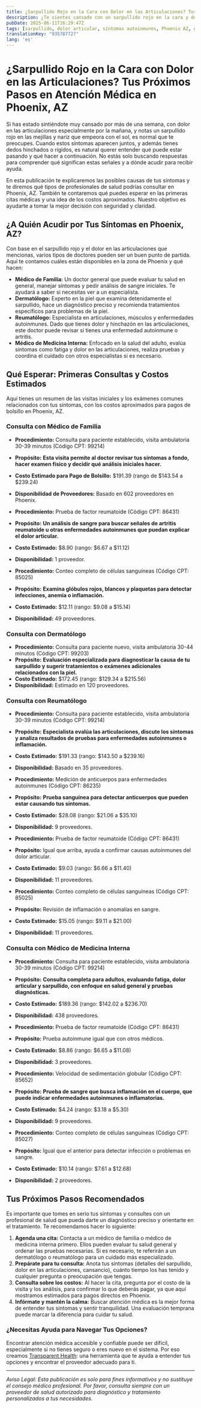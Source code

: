 ```yaml
---
title: ¿Sarpullido Rojo en la Cara con Dolor en las Articulaciones? Tus Próximos Pasos en Atención Médica en Phoenix, AZ  
description: ¿Te sientes cansado con un sarpullido rojo en la cara y dolor en las articulaciones? Aprende a quién acudir y cuánto podrían costar las primeras consultas en Phoenix, AZ.  
pubDate: 2025-06-11T16:29:47Z
tags: [sarpullido, dolor articular, síntomas autoinmunes, Phoenix AZ, guía médica, transparencia de costos]
translationKey: "935787727"
lang: 'es'
---
```


# ¿Sarpullido Rojo en la Cara con Dolor en las Articulaciones? Tus Próximos Pasos en Atención Médica en Phoenix, AZ

Si has estado sintiéndote muy cansado por más de una semana, con dolor en las articulaciones especialmente por la mañana, y notas un sarpullido rojo en las mejillas y nariz que empeora con el sol, es normal que te preocupes. Cuando estos síntomas aparecen juntos, y además tienes dedos hinchados o rígidos, es natural querer entender qué puede estar pasando y qué hacer a continuación. No estás solo buscando respuestas para comprender qué significan estas señales y a dónde acudir para recibir ayuda.

En esta publicación te explicaremos las posibles causas de tus síntomas y te diremos qué tipos de profesionales de salud podrías consultar en Phoenix, AZ. También te contaremos qué puedes esperar en las primeras citas médicas y una idea de los costos aproximados. Nuestro objetivo es ayudarte a tomar la mejor decisión con seguridad y claridad.

## ¿A Quién Acudir por Tus Síntomas en Phoenix, AZ?

Con base en el sarpullido rojo y el dolor en las articulaciones que mencionas, varios tipos de doctores pueden ser un buen punto de partida. Aquí te contamos cuáles están disponibles en la zona de Phoenix y qué hacen:

- **Médico de Familia:** Un doctor general que puede evaluar tu salud en general, manejar síntomas y pedir análisis de sangre iniciales. Te ayudará a saber si necesitas ver a un especialista.
- **Dermatólogo:** Experto en la piel que examina detenidamente el sarpullido, hace un diagnóstico preciso y recomienda tratamientos específicos para problemas de la piel.
- **Reumatólogo:** Especialista en articulaciones, músculos y enfermedades autoinmunes. Dado que tienes dolor y hinchazón en las articulaciones, este doctor puede revisar si tienes una enfermedad autoinmune o artritis.
- **Médico de Medicina Interna:** Enfocado en la salud del adulto, evalúa síntomas como fatiga y dolor en las articulaciones, realiza pruebas y coordina el cuidado con otros especialistas si es necesario.

## Qué Esperar: Primeras Consultas y Costos Estimados

Aquí tienes un resumen de las visitas iniciales y los exámenes comunes relacionados con tus síntomas, con los costos aproximados para pagos de bolsillo en Phoenix, AZ.

### Consulta con Médico de Familia

- **Procedimiento:** Consulta para paciente establecido, visita ambulatoria 30-39 minutos (Código CPT: 99214)  
- **Propósito:** **Esta visita permite al doctor revisar tus síntomas a fondo, hacer examen físico y decidir qué análisis iniciales hacer.**  
- **Costo Estimado para Pago de Bolsillo:** $191.39 (rango de $143.54 a $239.24)  
- **Disponibilidad de Proveedores:** Basado en 602 proveedores en Phoenix.

- **Procedimiento:** Prueba de factor reumatoide (Código CPT: 86431)  
- **Propósito:** **Un análisis de sangre para buscar señales de artritis reumatoide u otras enfermedades autoinmunes que puedan explicar el dolor articular.**  
- **Costo Estimado:** $8.90 (rango: $6.67 a $11.12)  
- **Disponibilidad:** 1 proveedor.

- **Procedimiento:** Conteo completo de células sanguíneas (Código CPT: 85025)  
- **Propósito:** **Examina glóbulos rojos, blancos y plaquetas para detectar infecciones, anemia o inflamación.**  
- **Costo Estimado:** $12.11 (rango: $9.08 a $15.14)  
- **Disponibilidad:** 49 proveedores.

### Consulta con Dermatólogo

- **Procedimiento:** Consulta para paciente nuevo, visita ambulatoria 30-44 minutos (Código CPT: 99203)  
- **Propósito:** **Evaluación especializada para diagnosticar la causa de tu sarpullido y sugerir tratamientos o exámenes adicionales relacionados con la piel.**  
- **Costo Estimado:** $172.45 (rango: $129.34 a $215.56)  
- **Disponibilidad:** Estimado en 120 proveedores.

### Consulta con Reumatólogo

- **Procedimiento:** Consulta para paciente establecido, visita ambulatoria 30-39 minutos (Código CPT: 99214)  
- **Propósito:** **Especialista evalúa las articulaciones, discute los síntomas y analiza resultados de pruebas para enfermedades autoinmunes o inflamación.**  
- **Costo Estimado:** $191.33 (rango: $143.50 a $239.16)  
- **Disponibilidad:** Basado en 35 proveedores.

- **Procedimiento:** Medición de anticuerpos para enfermedades autoinmunes (Código CPT: 86235)  
- **Propósito:** **Prueba sanguínea para detectar anticuerpos que pueden estar causando tus síntomas.**  
- **Costo Estimado:** $28.08 (rango: $21.06 a $35.10)  
- **Disponibilidad:** 9 proveedores.

- **Procedimiento:** Prueba de factor reumatoide (Código CPT: 86431)  
- **Propósito:** Igual que arriba, ayuda a confirmar causas autoinmunes del dolor articular.  
- **Costo Estimado:** $9.03 (rango: $6.66 a $11.40)  
- **Disponibilidad:** 11 proveedores.

- **Procedimiento:** Conteo completo de células sanguíneas (Código CPT: 85025)  
- **Propósito:** Revisión de inflamación o anomalías en sangre.  
- **Costo Estimado:** $15.05 (rango: $9.11 a $21.00)  
- **Disponibilidad:** 11 proveedores.

### Consulta con Médico de Medicina Interna

- **Procedimiento:** Consulta para paciente establecido, visita ambulatoria 30-39 minutos (Código CPT: 99214)  
- **Propósito:** **Consulta completa para adultos, evaluando fatiga, dolor articular y sarpullido, con enfoque en salud general y pruebas diagnósticas.**  
- **Costo Estimado:** $189.36 (rango: $142.02 a $236.70)  
- **Disponibilidad:** 438 proveedores.

- **Procedimiento:** Prueba de factor reumatoide (Código CPT: 86431)  
- **Propósito:** Prueba autoinmune igual que con otros médicos.  
- **Costo Estimado:** $8.86 (rango: $6.65 a $11.08)  
- **Disponibilidad:** 3 proveedores.

- **Procedimiento:** Velocidad de sedimentación globular (Código CPT: 85652)  
- **Propósito:** **Prueba de sangre que busca inflamación en el cuerpo, que puede indicar enfermedades autoinmunes o inflamatorias.**  
- **Costo Estimado:** $4.24 (rango: $3.18 a $5.30)  
- **Disponibilidad:** 9 proveedores.

- **Procedimiento:** Conteo completo de células sanguíneas (Código CPT: 85027)  
- **Propósito:** Igual que el anterior para detectar infección o problemas en sangre.  
- **Costo Estimado:** $10.14 (rango: $7.61 a $12.68)  
- **Disponibilidad:** 2 proveedores.

## Tus Próximos Pasos Recomendados

Es importante que tomes en serio tus síntomas y consultes con un profesional de salud que pueda darte un diagnóstico preciso y orientarte en el tratamiento. Te recomendamos hacer lo siguiente:

1. **Agenda una cita:** Contacta a un médico de familia o médico de medicina interna primero. Ellos pueden evaluar tu salud general y ordenar las pruebas necesarias. Si es necesario, te referirán a un dermatólogo o reumatólogo para un cuidado más especializado.  
2. **Prepárate para tu consulta:** Anota tus síntomas (detalles del sarpullido, dolor en las articulaciones, cansancio), cuánto tiempo los has tenido y cualquier pregunta o preocupación que tengas.  
3. **Consulta sobre los costos:** Al hacer la cita, pregunta por el costo de la visita y los análisis, para confirmar lo que deberás pagar, ya que aquí mostramos estimados para pagos directos en Phoenix.  
4. **Infórmate y mantén la calma:** Buscar atención médica es la mejor forma de entender tus síntomas y sentir tranquilidad. Una evaluación temprana puede marcar la diferencia para cuidar tu salud.

### ¿Necesitas Ayuda para Navegar Tus Opciones?

Encontrar atención médica accesible y confiable puede ser difícil, especialmente si no tienes seguro o eres nuevo en el sistema. Por eso creamos [Transparent Health](https://transparenthealth.ai): una herramienta que te ayuda a entender tus opciones y encontrar el proveedor adecuado para ti.

---

*Aviso Legal: Esta publicación es solo para fines informativos y no sustituye el consejo médico profesional. Por favor, consulta siempre con un proveedor de salud autorizado para diagnóstico y tratamiento personalizados a tus necesidades.*
